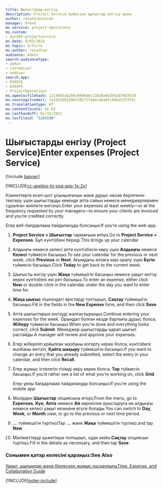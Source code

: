 ```yaml
---
title: Шығыстарды енгізу
description: Project Service жүйесіне шығыстар енгізу жолы
author: revathimuthiah
manager: kfend
ms.service: project-operations
ms.custom:
- dyn365-projectservice
ms.date: 8/03/2018
ms.topic: article
ms.author: revathim
audience: Admin
search.audienceType:
- admin
- customizer
- enduser
search.app:
- D365CE
- D365PS
- ProjectOperations
ms.openlocfilehash: 1114685a8299c0096d0c13830a9d39d187883534
ms.sourcegitcommit: fa32b1893286f20271fa4ec4be8fc68bd135f53c
ms.translationtype: HT
ms.contentlocale: kk-KZ
ms.lasthandoff: 02/15/2021
ms.locfileid: "5284590"
---
```

# <a name="enter-expenses-project-service"></a><span data-ttu-id="15831-103">Шығыстарды енгізу (Project Service)</span><span class="sxs-lookup"><span data-stu-id="15831-103">Enter expenses (Project Service)</span></span>

[!include [banner](../includes/psa-now-project-operations.md)]

[!INCLUDE[cc-applies-to-psa-app-1x-2x](../includes/cc-applies-to-psa-app-1x-2x.md)]

<span data-ttu-id="15831-104">Клиенттерге есеп-шот ұсынылғанын және дұрыс несие берілгенін тексеру үшін шығыстарды кемінде апта сайын немесе менеджерлермен сұралған жиілікте енгізіңіз.</span><span class="sxs-lookup"><span data-stu-id="15831-104">Enter your expenses at least weekly—or at the frequency requested by your managers—to ensure your clients are invoiced and you’re credited correctly.</span></span>  
  
 <span data-ttu-id="15831-105">Егер веб-бағдарлама пайдалануда болсаңыз:</span><span class="sxs-lookup"><span data-stu-id="15831-105">If you’re using the web app:</span></span>  
  
1. <span data-ttu-id="15831-106">**Project Service > Шығыстар** тармағына өтіңіз.</span><span class="sxs-lookup"><span data-stu-id="15831-106">Go to **Project Service > Expenses**.</span></span> <span data-ttu-id="15831-107">Бұл күнтізбені береді.</span><span class="sxs-lookup"><span data-stu-id="15831-107">This brings up your calendar.</span></span>  
  
2. <span data-ttu-id="15831-108">Алдыңғы немесе келесі апта күнтізбесін көру үшін **Алдыңғы** немесе **Келесі** түймесін басыңыз.</span><span class="sxs-lookup"><span data-stu-id="15831-108">To see your calendar for the previous or next week, click **Previous** or **Next**.</span></span> <span data-ttu-id="15831-109">Ағымдағы аптаға кері оралу үшін **Бүгін** түймесін басыңыз.</span><span class="sxs-lookup"><span data-stu-id="15831-109">Click **Today** to get back to the current week.</span></span>  
  
3. <span data-ttu-id="15831-110">Шығысты енгізу үшін **Жаңа** түймешігін басыңыз немесе уақыт енгізу керек күнтізбені екі рет басыңыз.</span><span class="sxs-lookup"><span data-stu-id="15831-110">To enter an expense, either click **New** or double-click in the calendar under the day you want to enter time for.</span></span>  
  
4. <span data-ttu-id="15831-111">**Жаңа шығыс** пішініндегі өрістерді толтырып, **Сақтау** түймешігін басыңыз.</span><span class="sxs-lookup"><span data-stu-id="15831-111">Fill in the fields in the **New Expense** form, and then click **Save**.</span></span>  
  
5. <span data-ttu-id="15831-112">Апта шығыстарын енгізуді жалғастырыңыз.</span><span class="sxs-lookup"><span data-stu-id="15831-112">Continue entering your expenses for the week.</span></span> <span data-ttu-id="15831-113">Орындап болған кезде барлығы дұрыс болса, **Жіберу** түймесін басыңыз.</span><span class="sxs-lookup"><span data-stu-id="15831-113">When you’re done and everything looks correct, click **Submit**.</span></span> <span data-ttu-id="15831-114">Менеджер шығыстарды қарап шығып растайды.</span><span class="sxs-lookup"><span data-stu-id="15831-114">A manager will review and approve your expenses.</span></span>  
  
6. <span data-ttu-id="15831-115">Егер жіберіліп қойылған жазбаны өзгерту керек болса, күнтізбеге жазбаны енгізіп, **Қайта шақыру** түймешігін басыңыз.</span><span class="sxs-lookup"><span data-stu-id="15831-115">If you want to change an entry that you already submitted, select the entry in your calendar, and then click **Recall**.</span></span>  
  
7. <span data-ttu-id="15831-116">Егер жұмыс істелетін тізімді көру керек болса, **Тор** түймесін басыңыз.</span><span class="sxs-lookup"><span data-stu-id="15831-116">If you’d rather see a list of what you’re working on, click **Grid**.</span></span>  
  
   <span data-ttu-id="15831-117">Егер ұялы бағдарлама пайдалануда болсаңыз:</span><span class="sxs-lookup"><span data-stu-id="15831-117">If you’re using the mobile app:</span></span>  
  
8. <span data-ttu-id="15831-118">Мәзірден **Шығыстар** опциясына өтіңіз.</span><span class="sxs-lookup"><span data-stu-id="15831-118">From the menu, go to **Expenses**.</span></span>     <span data-ttu-id="15831-119">**Күн**, **Апта** немесе **Ай** көрінісіне ауыстыруға не алдыңғы немесе келесі уақыт кезеңіне өтуге болады.</span><span class="sxs-lookup"><span data-stu-id="15831-119">You can switch to **Day**, **Week**, or **Month** view, or go to the previous or next time period.</span></span>  
  
9. <span data-ttu-id="15831-120">**…** түймешігін түртіңіз</span><span class="sxs-lookup"><span data-stu-id="15831-120">Tap **…**</span></span> <span data-ttu-id="15831-121">және **Жаңа** түймешігін түртіңіз.</span><span class="sxs-lookup"><span data-stu-id="15831-121">and tap **New**.</span></span>  
  
10. <span data-ttu-id="15831-122">Мәліметтерді қажетінше толтырып, одан кейін **Сақтау** опциясын түртіңіз.</span><span class="sxs-lookup"><span data-stu-id="15831-122">Fill in the details as necessary, and then tap **Save**.</span></span>  
  
### <a name="see-also"></a><span data-ttu-id="15831-123">Сонымен қатар келесіні қараңыз:</span><span class="sxs-lookup"><span data-stu-id="15831-123">See Also</span></span>  
 [<span data-ttu-id="15831-124">Уақыт, шығындар және бірлескен жұмыс нұсқаулығы</span><span class="sxs-lookup"><span data-stu-id="15831-124">Time, Expense, and Collaboration Guide</span></span>](../psa/time-expense-collaboration-guide.md)


[!INCLUDE[footer-include](../includes/footer-banner.md)]